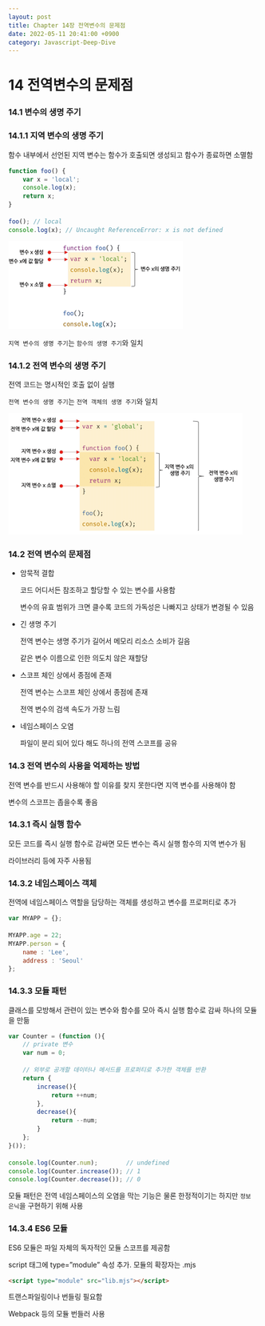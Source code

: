 ```yaml
---
layout: post
title: Chapter 14장 전역변수의 문제점
date: 2022-05-11 20:41:00 +0900
category: Javascript-Deep-Dive
---
```

# 14 전역변수의 문제점

### 14.1 변수의 생명 주기

### 14.1.1 지역 변수의 생명 주기

함수 내부에서 선언된 지역 변수는 함수가 호출되면 생성되고 함수가 종료하면 소멸함

```javascript
function foo() {
	var x = 'local';
	console.log(x);
	return x;
}

foo(); // local
console.log(x); // Uncaught ReferenceError: x is not defined
```

![img-ch14-1.png](/public/img/posts/javascript-deep-dive/img-ch14-1.png)

`지역 변수의 생명 주기`는 `함수의 생명 주기`와 일치

### 14.1.2 전역 변수의 생명 주기

전역 코드는 명시적인 호출 없이 실행

`전역 변수의 생명 주기`는 `전역 객체의 생명 주기`와 일치

![img-ch14-2.png](/public/img/posts/javascript-deep-dive/img-ch14-2.png)

### 14.2 전역 변수의 문제점

- 암묵적 결합

   코드 어디서든 참조하고 할당할 수 있는 변수를 사용함

   변수의 유효 범위가 크면 클수록 코드의 가독성은 나빠지고 상태가 변경될 수 있음

- 긴 생명 주기

   전역 변수는 생명 주기가 길어서 메모리 리소스 소비가 길음

   같은 변수 이름으로 인한 의도치 않은 재할당

- 스코프 체인 상에서 종점에 존재

   전역 변수는 스코프 체인 상에서 종점에 존재

   전역 변수의 검색 속도가 가장 느림

- 네임스페이스 오염

   파일이 분리 되어 있다 해도 하나의 전역 스코프를 공유

### 14.3 전역 변수의 사용을 억제하는 방법

전역 변수를 반드시 사용해야 할 이유를 찾지 못한다면 지역 변수를 사용해야 함

변수의 스코프는 좁을수록 좋음

### 14.3.1 즉시 실행 함수

모든 코드를 즉시 실행 함수로 감싸면 모든 변수는 즉시 실행 함수의 지역 변수가 됨

라이브러리 등에 자주 사용됨

### 14.3.2 네임스페이스 객체

전역에 네임스페이스 역할을 담당하는 객체를 생성하고 변수를 프로퍼티로 추가

```javascript
var MYAPP = {};

MYAPP.age = 22;
MYAPP.person = {
	name : 'Lee',
	address : 'Seoul'
};
```

### 14.3.3 모듈 패턴

클래스를 모방해서 관련이 있는 변수와 함수를 모아 즉시 실행 함수로 감싸 하나의 모듈을 만듦

```javascript
var Counter = (function (){
	// private 변수
	var num = 0;
	
	// 외부로 공개할 데이터나 메서드를 프로퍼티로 추가한 객체를 반환
	return {
		increase(){
			return ++num;
		},
		decrease(){
			return --num;
		}
	};
}());

console.log(Counter.num);        // undefined
console.log(Counter.increase()); // 1
console.log(Counter.decrease()); // 0
```

모듈 패턴은 전역 네임스페이스의 오염을 막는 기능은 물론 한정적이기는 하지만 `정보 은닉`을 구현하기 위해 사용

### 14.3.4 ES6 모듈

ES6 모듈은 파일 자체의 독자적인 모듈 스코프를 제공함

script 태그에 type=”module” 속성 추가. 모듈의 확장자는 .mjs

```html
<script type="module" src="lib.mjs"></script>
```

트랜스파일링이나 번들링 필요함

Webpack 등의 모듈 번들러 사용